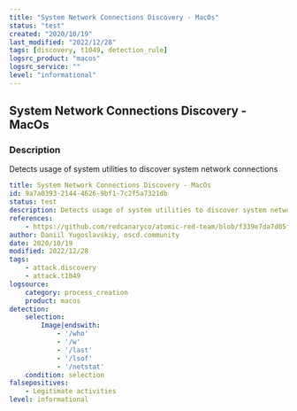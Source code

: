 ```yaml
---
title: "System Network Connections Discovery - MacOs"
status: "test"
created: "2020/10/19"
last_modified: "2022/12/28"
tags: [discovery, t1049, detection_rule]
logsrc_product: "macos"
logsrc_service: ""
level: "informational"
---
```


## System Network Connections Discovery - MacOs

### Description

Detects usage of system utilities to discover system network connections

```yml
title: System Network Connections Discovery - MacOs
id: 9a7a0393-2144-4626-9bf1-7c2f5a7321db
status: test
description: Detects usage of system utilities to discover system network connections
references:
    - https://github.com/redcanaryco/atomic-red-team/blob/f339e7da7d05f6057fdfcdd3742bfcf365fee2a9/atomics/T1049/T1049.md
author: Daniil Yugoslavskiy, oscd.community
date: 2020/10/19
modified: 2022/12/28
tags:
    - attack.discovery
    - attack.t1049
logsource:
    category: process_creation
    product: macos
detection:
    selection:
        Image|endswith:
            - '/who'
            - '/w'
            - '/last'
            - '/lsof'
            - '/netstat'
    condition: selection
falsepositives:
    - Legitimate activities
level: informational

```
